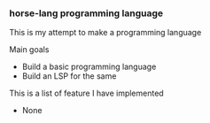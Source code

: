 ### horse-lang programming language

This is my attempt to make a programming language

Main goals
- Build a basic programming language
- Build an LSP for the same

This is a list of feature I have implemented
- None